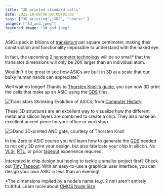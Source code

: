 ```yaml
---
title: "3D printed standard cells"
date: 2022-10-08T08:00:00+01:00
tags: ["3D printing","GDS", "course" ]
images: ["3d_and.jpeg"]
featured_image: "3d_and.jpeg"
---
```


ASICs pack in billions of [transistors](/terminology/mosfet/) per square centimeter, making their construction and functionality impossible to understand with the naked eye.

In fact, the upcoming [2 nanometer technology](https://appuals.com/tsmc-2nm/) will be so small* that the transistor dimensions will only be 20X larger than an individual atom. 

Wouldn't it be great to see how ASICs are built in 3D at a scale that our bulky human hands can appreciate?

Well wait no longer! Thanks to [Thorsten Knoll's guide](https://medium.com/@thorstenknoll/open-source-ic-cells-as-3d-prints-a-rough-how-to-guide-90a8bc8b3b57), you can now 3D print the cells that make up an ASIC using the [GDS](/terminology/gds2/) files. 

![Transistors Shrinking](/timeline.jpg)
Evolution of ASICs, from [Computer History](https://www.computerhistory.org/siliconengine/)

These 3D structures are an excellent way to visualize how the different metal and silicon layers are combined to create a chip. They also make an excellent accent piece for your office or workshop.

![3Dand](/3d_and.jpeg)
3D-printed AND gate, courtesy of Thorsten Knoll

In the Zero to ASIC course you will learn how to generate the [GDS](https://www.zerotoasiccourse.com/terminology/gds2/) needed to not only 3D print your design, but also fabricate your chip in silicon. No [VLSI](/terminology/vlsi/), [RTL](/terminology/rtl/), or prior [tapeout](/terminology/tapeout/) experience required.

Interested in chip design but hoping to tackle a smaller project first? Check out [Tiny Tapeout](https://tinytapeout.com/). With an easy-to-use a graphical user interface, you can design your own ASIC in less than an evening!

*The dimensions implied by a node's name (e.g. 2 nm) aren't entirely truthful. Learn more about [CMOS Node Size](/terminology/node/)

